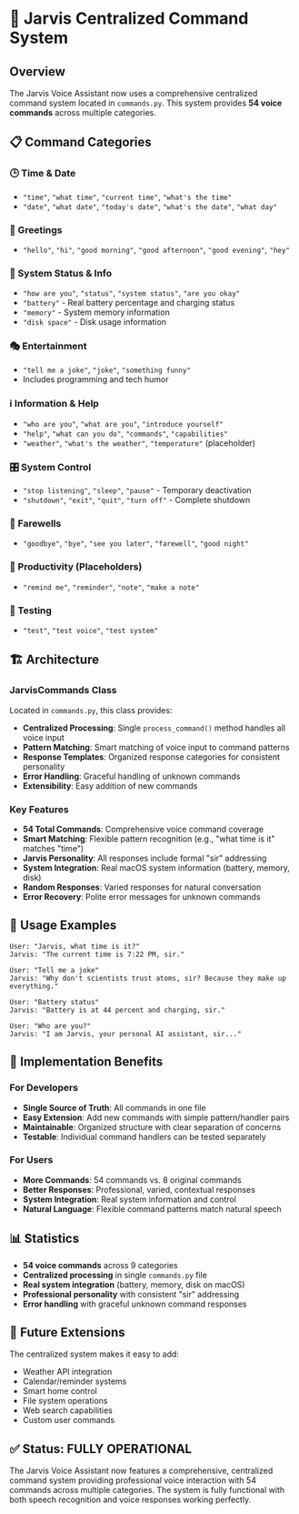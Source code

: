 # 🎯 Jarvis Centralized Command System

## Overview
The Jarvis Voice Assistant now uses a comprehensive centralized command system located in `commands.py`. This system provides **54 voice commands** across multiple categories.

## 📋 **Command Categories**

### **🕒 Time & Date**
- `"time"`, `"what time"`, `"current time"`, `"what's the time"`
- `"date"`, `"what date"`, `"today's date"`, `"what's the date"`, `"what day"`

### **👋 Greetings** 
- `"hello"`, `"hi"`, `"good morning"`, `"good afternoon"`, `"good evening"`, `"hey"`

### **🔧 System Status & Info**
- `"how are you"`, `"status"`, `"system status"`, `"are you okay"`
- `"battery"` - Real battery percentage and charging status
- `"memory"` - System memory information  
- `"disk space"` - Disk usage information

### **🎭 Entertainment**
- `"tell me a joke"`, `"joke"`, `"something funny"`
- Includes programming and tech humor

### **ℹ️ Information & Help**
- `"who are you"`, `"what are you"`, `"introduce yourself"`
- `"help"`, `"what can you do"`, `"commands"`, `"capabilities"`
- `"weather"`, `"what's the weather"`, `"temperature"` (placeholder)

### **🎛️ System Control**
- `"stop listening"`, `"sleep"`, `"pause"` - Temporary deactivation
- `"shutdown"`, `"exit"`, `"quit"`, `"turn off"` - Complete shutdown

### **👋 Farewells**
- `"goodbye"`, `"bye"`, `"see you later"`, `"farewell"`, `"good night"`

### **📝 Productivity** (Placeholders)
- `"remind me"`, `"reminder"`, `"note"`, `"make a note"`

### **🧪 Testing**
- `"test"`, `"test voice"`, `"test system"`

## 🏗️ **Architecture**

### **JarvisCommands Class**
Located in `commands.py`, this class provides:

- **Centralized Processing**: Single `process_command()` method handles all voice input
- **Pattern Matching**: Smart matching of voice input to command patterns
- **Response Templates**: Organized response categories for consistent personality
- **Error Handling**: Graceful handling of unknown commands
- **Extensibility**: Easy addition of new commands

### **Key Features**
- **54 Total Commands**: Comprehensive voice command coverage
- **Smart Matching**: Flexible pattern recognition (e.g., "what time is it" matches "time")
- **Jarvis Personality**: All responses include formal "sir" addressing
- **System Integration**: Real macOS system information (battery, memory, disk)
- **Random Responses**: Varied responses for natural conversation
- **Error Recovery**: Polite error messages for unknown commands

## 🎤 **Usage Examples**

```
User: "Jarvis, what time is it?"
Jarvis: "The current time is 7:22 PM, sir."

User: "Tell me a joke"
Jarvis: "Why don't scientists trust atoms, sir? Because they make up everything."

User: "Battery status"
Jarvis: "Battery is at 44 percent and charging, sir."

User: "Who are you?"
Jarvis: "I am Jarvis, your personal AI assistant, sir..."
```

## 🔧 **Implementation Benefits**

### **For Developers**
- **Single Source of Truth**: All commands in one file
- **Easy Extension**: Add new commands with simple pattern/handler pairs
- **Maintainable**: Organized structure with clear separation of concerns
- **Testable**: Individual command handlers can be tested separately

### **For Users**
- **More Commands**: 54 commands vs. 8 original commands  
- **Better Responses**: Professional, varied, contextual responses
- **System Integration**: Real system information and control
- **Natural Language**: Flexible command patterns match natural speech

## 📊 **Statistics**
- **54 voice commands** across 9 categories
- **Centralized processing** in single `commands.py` file
- **Real system integration** (battery, memory, disk on macOS)
- **Professional personality** with consistent "sir" addressing
- **Error handling** with graceful unknown command responses

## 🚀 **Future Extensions**

The centralized system makes it easy to add:
- Weather API integration
- Calendar/reminder systems  
- Smart home control
- File system operations
- Web search capabilities
- Custom user commands

## ✅ **Status: FULLY OPERATIONAL**

The Jarvis Voice Assistant now features a comprehensive, centralized command system providing professional voice interaction with 54 commands across multiple categories. The system is fully functional with both speech recognition and voice responses working perfectly.
